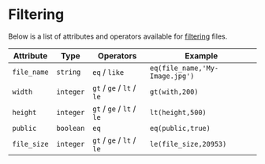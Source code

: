 # Filtering

Below is a list of attributes and operators available for [filtering](../../basics/filtering/) files.

| **Attribute** | **Type** | **Operators** | **Example** |
| --- | --- | --- | --- |
| `file_name` | `string` | `eq` / `like` | `eq(file_name,'My-Image.jpg')` |
| `width` | `integer` | `gt` / `ge` / `lt` / `le` | `gt(with,200)` |
| `height` | `integer` | `gt` / `ge` / `lt` / `le` | `lt(height,500)` |
| `public` | `boolean` | `eq` | `eq(public,true)` |
| `file_size` | `integer` | `gt` / `ge` / `lt` / `le` | `le(file_size,20953)` |


